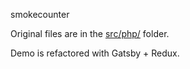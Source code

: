 smokecounter

Original files are in the [src/php/](./src/php/index.php) folder.

Demo is refactored with Gatsby + Redux.
